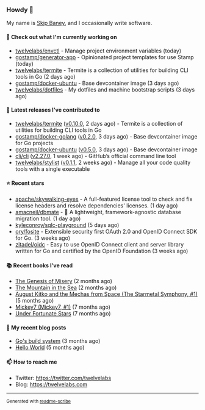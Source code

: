 ### Howdy 👋

My name is [Skip Baney](https://twelvelabs.com), and I occasionally write software.

#### 👷 Check out what I'm currently working on

- [twelvelabs/envctl](https://github.com/twelvelabs/envctl) - Manage project environment variables (today)
- [gostamp/generator-app](https://github.com/gostamp/generator-app) - Opinionated project templates for use Stamp (today)
- [twelvelabs/termite](https://github.com/twelvelabs/termite) - Termite is a collection of utilities for building CLI tools in Go (2 days ago)
- [gostamp/docker-ubuntu](https://github.com/gostamp/docker-ubuntu) - Base devcontainer image (3 days ago)
- [twelvelabs/dotfiles](https://github.com/twelvelabs/dotfiles) - My dotfiles and machine bootstrap scripts  (3 days ago)

#### 🔭 Latest releases I've contributed to

- [twelvelabs/termite](https://github.com/twelvelabs/termite) ([v0.10.0](https://github.com/twelvelabs/termite/releases/tag/v0.10.0), 2 days ago) - Termite is a collection of utilities for building CLI tools in Go
- [gostamp/docker-golang](https://github.com/gostamp/docker-golang) ([v0.2.0](https://github.com/gostamp/docker-golang/releases/tag/v0.2.0), 3 days ago) - Base devcontainer image for Go projects
- [gostamp/docker-ubuntu](https://github.com/gostamp/docker-ubuntu) ([v0.5.0](https://github.com/gostamp/docker-ubuntu/releases/tag/v0.5.0), 3 days ago) - Base devcontainer image
- [cli/cli](https://github.com/cli/cli) ([v2.27.0](https://github.com/cli/cli/releases/tag/v2.27.0), 1 week ago) - GitHub’s official command line tool
- [twelvelabs/stylist](https://github.com/twelvelabs/stylist) ([v0.1.1](https://github.com/twelvelabs/stylist/releases/tag/v0.1.1), 2 weeks ago) - Manage all your code quality tools with a single executable

#### ⭐ Recent stars

- [apache/skywalking-eyes](https://github.com/apache/skywalking-eyes) - A full-featured license tool to check and fix license headers and resolve dependencies&#39; licenses. (1 day ago)
- [amacneil/dbmate](https://github.com/amacneil/dbmate) - :rocket: A lightweight, framework-agnostic database migration tool. (1 day ago)
- [kyleconroy/sqlc-playground](https://github.com/kyleconroy/sqlc-playground) (5 days ago)
- [ory/fosite](https://github.com/ory/fosite) - Extensible security first OAuth 2.0 and OpenID Connect SDK for Go. (3 weeks ago)
- [zitadel/oidc](https://github.com/zitadel/oidc) - Easy to use OpenID Connect client and server library written for Go and certified by the OpenID Foundation (3 weeks ago)

#### 📚 Recent books I've read

- [The Genesis of Misery](https://www.goodreads.com/review/show/4961676783?utm_medium=api&amp;utm_source=rss) (2 months ago)
- [The Mountain in the Sea](https://www.goodreads.com/review/show/5027288300?utm_medium=api&amp;utm_source=rss) (2 months ago)
- [August Kitko and the Mechas from Space (The Starmetal Symphony, #1)](https://www.goodreads.com/review/show/5100246985?utm_medium=api&amp;utm_source=rss) (5 months ago)
- [Mickey7 (Mickey7, #1)](https://www.goodreads.com/review/show/4962790910?utm_medium=api&amp;utm_source=rss) (7 months ago)
- [Under Fortunate Stars](https://www.goodreads.com/review/show/4813809207?utm_medium=api&amp;utm_source=rss) (7 months ago)

#### 📜 My recent blog posts

- [Go&#39;s build system](https://twelvelabs.com/2023/01/02/go-build-system/) (3 months ago)
- [Hello World](https://twelvelabs.com/2022/11/20/hello-world/) (5 months ago)

#### 📫 How to reach me

- Twitter: <https://twitter.com/twelvelabs>
- Blog: <https://twelvelabs.com>

---

<sup>Generated with [readme-scribe](https://github.com/muesli/readme-scribe)</sup>
